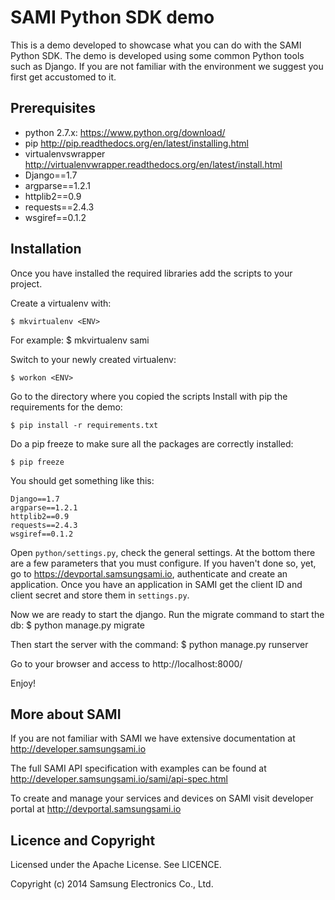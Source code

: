 SAMI Python SDK demo
================

This is a demo developed to showcase what you can do with the SAMI Python SDK. The demo is developed using some common Python tools such as Django. If you are not familiar with the environment we suggest you first get accustomed to it.

Prerequisites
-------------

 * python 2.7.x: https://www.python.org/download/
 * pip http://pip.readthedocs.org/en/latest/installing.html
 * virtualenvswrapper http://virtualenvwrapper.readthedocs.org/en/latest/install.html
 * Django==1.7
 * argparse==1.2.1
 * httplib2==0.9
 * requests==2.4.3
 * wsgiref==0.1.2

Installation
---------------------

Once you have installed the required libraries add the scripts to your project.

Create a virtualenv with:
	
	$ mkvirtualenv <ENV> 

For example:
	$ mkvirtualenv sami

Switch to your newly created virtualenv:

	$ workon <ENV>

Go to the directory where you copied the scripts
Install with pip the requirements for the demo:

	$ pip install -r requirements.txt

Do a pip freeze to make sure all the packages are correctly installed:

	$ pip freeze

You should get something like this:

	Django==1.7
	argparse==1.2.1
	httplib2==0.9
	requests==2.4.3
	wsgiref==0.1.2

Open `python/settings.py`, check the general settings. At the bottom there are a few parameters that you must configure. If you haven't done so, yet, go to https://devportal.samsungsami.io, authenticate and create an application. Once you have an application in SAMI get the client ID and client secret and store them in `settings.py`.

Now we are ready to start the django. Run the migrate command to start the db:
	$ python manage.py migrate

Then start the server with the command:
	$ python manage.py runserver

Go to your browser and access to http://localhost:8000/

Enjoy!

More about SAMI
---------------

If you are not familiar with SAMI we have extensive documentation at http://developer.samsungsami.io

The full SAMI API specification with examples can be found at http://developer.samsungsami.io/sami/api-spec.html

To create and manage your services and devices on SAMI visit developer portal at http://devportal.samsungsami.io

Licence and Copyright
---------------------

Licensed under the Apache License. See LICENCE.

Copyright (c) 2014 Samsung Electronics Co., Ltd.
